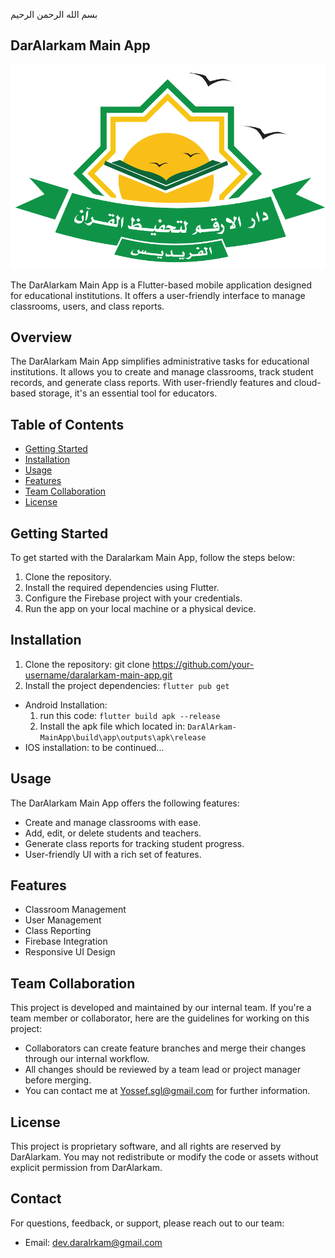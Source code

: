 بسم الله الرحمن الرحيم

## DarAlarkam Main App

![Project Logo](./lib/assets/photos/logo.png)

The DarAlarkam Main App is a Flutter-based mobile application designed for educational institutions. It offers a user-friendly interface to manage classrooms, users, and class reports.

## Overview

The DarAlarkam Main App simplifies administrative tasks for educational institutions. It allows you to create and manage classrooms, track student records, and generate class reports. With user-friendly features and cloud-based storage, it's an essential tool for educators.

## Table of Contents

- [Getting Started](#getting-started)
- [Installation](#installation)
- [Usage](#usage)
- [Features](#features)
- [Team Collaboration](#team-collaboration)
- [License](#license)

## Getting Started

To get started with the Daralarkam Main App, follow the steps below:

1. Clone the repository.
2. Install the required dependencies using Flutter.
3. Configure the Firebase project with your credentials.
4. Run the app on your local machine or a physical device.

## Installation

1. Clone the repository:
   git clone https://github.com/your-username/daralarkam-main-app.git
2. Install the project dependencies:
```flutter pub get```
- Android Installation:
  1. run this code:
  ```flutter build apk --release```
  2. Install the apk file which located in:
  ```DarAlArkam-MainApp\build\app\outputs\apk\release```   
- IOS installation:
to be continued...

## Usage

The DarAlarkam Main App offers the following features:
- Create and manage classrooms with ease.
- Add, edit, or delete students and teachers.
- Generate class reports for tracking student progress.
- User-friendly UI with a rich set of features.

## Features

- Classroom Management
- User Management
- Class Reporting
- Firebase Integration
- Responsive UI Design

## Team Collaboration

This project is developed and maintained by our internal team. If you're a team member or collaborator, here are the guidelines for working on this project:
- Collaborators can create feature branches and merge their changes through our internal workflow.
- All changes should be reviewed by a team lead or project manager before merging.
- You can contact me at Yossef.sgl@gmail.com for further information.

## License

This project is proprietary software, and all rights are reserved by DarAlarkam. You may not redistribute or modify the code or assets without explicit permission from DarAlarkam.

## Contact
For questions, feedback, or support, please reach out to our team:

- Email: dev.daralrkam@gmail.com
